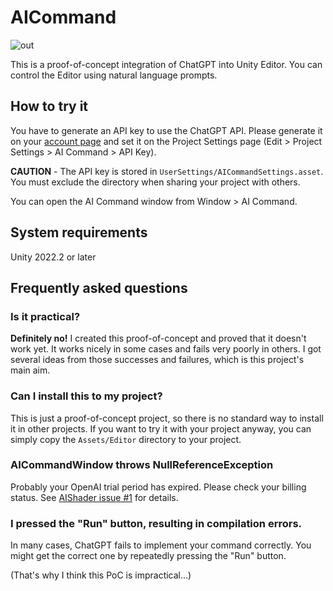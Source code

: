# AICommand

![out](https://user-images.githubusercontent.com/343936/226172223-acfba006-8621-425f-a697-be745a94503f.gif)

This is a proof-of-concept integration of ChatGPT into Unity Editor. You can
control the Editor using natural language prompts.

## How to try it

You have to generate an API key to use the ChatGPT API. Please generate it on
your [account page](https://platform.openai.com/account/api-keys) and set it on
the Project Settings page (Edit > Project Settings > AI Command > API Key).

**CAUTION** - The API key is stored in `UserSettings/AICommandSettings.asset`.
You must exclude the directory when sharing your project with others.

You can open the AI Command window from Window > AI Command.

## System requirements

Unity 2022.2 or later

## Frequently asked questions

### Is it practical?

**Definitely no!** I created this proof-of-concept and proved that it doesn't
work yet. It works nicely in some cases and fails very poorly in others. I got
several ideas from those successes and failures, which is this project's main
aim.

### Can I install this to my project?

This is just a proof-of-concept project, so there is no standard way to install
it in other projects. If you want to try it with your project anyway, you can
simply copy the `Assets/Editor` directory to your project.

### AICommandWindow throws NullReferenceException

Probably your OpenAI trial period has expired. Please check your billing status.
See [AIShader issue #1] for details.

[AIShader Issue #1]: https://github.com/keijiro/AIShader/issues/1

### I pressed the "Run" button, resulting in compilation errors.

In many cases, ChatGPT fails to implement your command correctly. You might get
the correct one by repeatedly pressing the "Run" button.

(That's why I think this PoC is impractical...)
